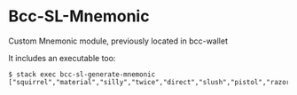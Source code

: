 # Bcc-SL-Mnemonic

Custom Mnemonic module, previously located in bcc-wallet

It includes an executable too:
```shell
$ stack exec bcc-sl-generate-mnemonic
["squirrel","material","silly","twice","direct","slush","pistol","razor","become","junk","kingdom","flee"]
```
